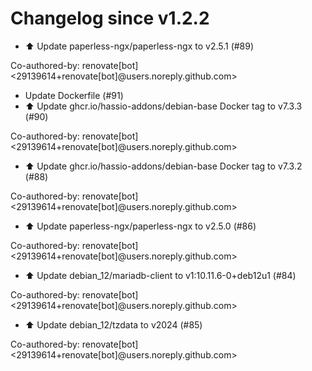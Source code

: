 # Changelog since v1.2.2
- ⬆️ Update paperless-ngx/paperless-ngx to v2.5.1 (#89)

Co-authored-by: renovate[bot] <29139614+renovate[bot]@users.noreply.github.com> 
- Update Dockerfile (#91) 
- ⬆️ Update ghcr.io/hassio-addons/debian-base Docker tag to v7.3.3 (#90)

Co-authored-by: renovate[bot] <29139614+renovate[bot]@users.noreply.github.com> 
- ⬆️ Update ghcr.io/hassio-addons/debian-base Docker tag to v7.3.2 (#88)

Co-authored-by: renovate[bot] <29139614+renovate[bot]@users.noreply.github.com> 
- ⬆️ Update paperless-ngx/paperless-ngx to v2.5.0 (#86)

Co-authored-by: renovate[bot] <29139614+renovate[bot]@users.noreply.github.com> 
- ⬆️ Update debian_12/mariadb-client to v1:10.11.6-0+deb12u1 (#84)

Co-authored-by: renovate[bot] <29139614+renovate[bot]@users.noreply.github.com> 
- ⬆️ Update debian_12/tzdata to v2024 (#85)

Co-authored-by: renovate[bot] <29139614+renovate[bot]@users.noreply.github.com> 
